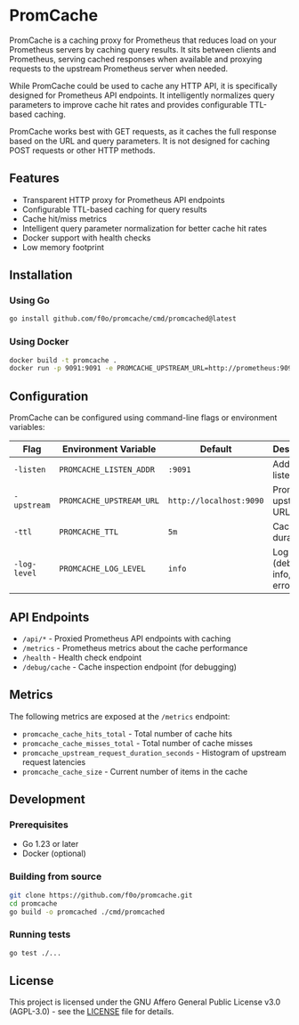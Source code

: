 # PromCache

PromCache is a caching proxy for Prometheus that reduces load on your Prometheus servers by caching query results. It sits between clients and Prometheus, serving cached responses when available and proxying requests to the upstream Prometheus server when needed.

While PromCache could be used to cache any HTTP API, it is specifically designed for Prometheus API endpoints. It intelligently normalizes query parameters to improve cache hit rates and provides configurable TTL-based caching.

PromCache works best with GET requests, as it caches the full response based on the URL and query parameters. It is not designed for caching POST requests or other HTTP methods.

## Features

- Transparent HTTP proxy for Prometheus API endpoints
- Configurable TTL-based caching for query results
- Cache hit/miss metrics
- Intelligent query parameter normalization for better cache hit rates
- Docker support with health checks
- Low memory footprint

## Installation

### Using Go

```bash
go install github.com/f0o/promcache/cmd/promcached@latest
```

### Using Docker

```bash
docker build -t promcache .
docker run -p 9091:9091 -e PROMCACHE_UPSTREAM_URL=http://prometheus:9090 promcache
```

## Configuration

PromCache can be configured using command-line flags or environment variables:

| Flag | Environment Variable | Default | Description |
|------|---------------------|---------|-------------|
| `-listen` | `PROMCACHE_LISTEN_ADDR` | `:9091` | Address to listen on |
| `-upstream` | `PROMCACHE_UPSTREAM_URL` | `http://localhost:9090` | Prometheus upstream URL |
| `-ttl` | `PROMCACHE_TTL` | `5m` | Cache TTL duration |
| `-log-level` | `PROMCACHE_LOG_LEVEL` | `info` | Log level (debug, info, warn, error) |

## API Endpoints

- `/api/*` - Proxied Prometheus API endpoints with caching
- `/metrics` - Prometheus metrics about the cache performance
- `/health` - Health check endpoint
- `/debug/cache` - Cache inspection endpoint (for debugging)

## Metrics

The following metrics are exposed at the `/metrics` endpoint:

- `promcache_cache_hits_total` - Total number of cache hits
- `promcache_cache_misses_total` - Total number of cache misses
- `promcache_upstream_request_duration_seconds` - Histogram of upstream request latencies
- `promcache_cache_size` - Current number of items in the cache

## Development

### Prerequisites

- Go 1.23 or later
- Docker (optional)

### Building from source

```bash
git clone https://github.com/f0o/promcache.git
cd promcache
go build -o promcached ./cmd/promcached
```

### Running tests

```bash
go test ./...
```

## License

This project is licensed under the GNU Affero General Public License v3.0 (AGPL-3.0) - see the [LICENSE](LICENSE) file for details.